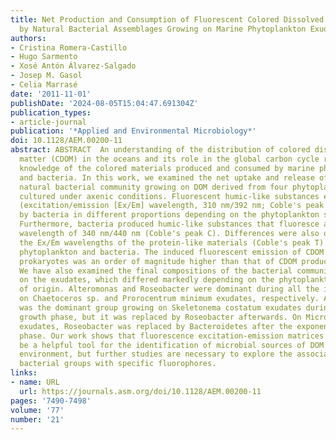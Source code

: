 ```yaml
---
title: Net Production and Consumption of Fluorescent Colored Dissolved Organic Matter
  by Natural Bacterial Assemblages Growing on Marine Phytoplankton Exudates
authors:
- Cristina Romera-Castillo
- Hugo Sarmento
- Xosé Antón Álvarez-Salgado
- Josep M. Gasol
- Celia Marrasé
date: '2011-11-01'
publishDate: '2024-08-05T15:04:47.691304Z'
publication_types:
- article-journal
publication: '*Applied and Environmental Microbiology*'
doi: 10.1128/AEM.00200-11
abstract: ABSTRACT  An understanding of the distribution of colored dissolved organic
  matter (CDOM) in the oceans and its role in the global carbon cycle requires a better
  knowledge of the colored materials produced and consumed by marine phytoplankton
  and bacteria. In this work, we examined the net uptake and release of CDOM by a
  natural bacterial community growing on DOM derived from four phytoplankton species
  cultured under axenic conditions. Fluorescent humic-like substances exuded by phytoplankton
  (excitation/emission [Ex/Em] wavelength, 310 nm/392 nm; Coble's peak M) were utilized
  by bacteria in different proportions depending on the phytoplankton species of origin.
  Furthermore, bacteria produced humic-like substances that fluoresce at an Ex/Em
  wavelength of 340 nm/440 nm (Coble's peak C). Differences were also observed in
  the Ex/Em wavelengths of the protein-like materials (Coble's peak T) produced by
  phytoplankton and bacteria. The induced fluorescent emission of CDOM produced by
  prokaryotes was an order of magnitude higher than that of CDOM produced by eukaryotes.
  We have also examined the final compositions of the bacterial communities growing
  on the exudates, which differed markedly depending on the phytoplankton species
  of origin. Alteromonas and Roseobacter were dominant during all the incubations
  on Chaetoceros sp. and Prorocentrum minimum exudates, respectively. Alteromonas
  was the dominant group growing on Skeletonema costatum exudates during the exponential
  growth phase, but it was replaced by Roseobacter afterwards. On Micromonas pusilla
  exudates, Roseobacter was replaced by Bacteroidetes after the exponential growth
  phase. Our work shows that fluorescence excitation-emission matrices of CDOM can
  be a helpful tool for the identification of microbial sources of DOM in the marine
  environment, but further studies are necessary to explore the association of particular
  bacterial groups with specific fluorophores.
links:
- name: URL
  url: https://journals.asm.org/doi/10.1128/AEM.00200-11
pages: '7490-7498'
volume: '77'
number: '21'
---
```

